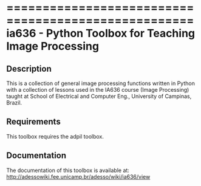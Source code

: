 ====================================================
ia636 - Python Toolbox for Teaching Image Processing
====================================================

Description
-----------

This is a collection of general image processing functions written in Python with a collection of lessons used in the
IA636 course (Image Processing) taught at School of Electrical and Computer Eng., University of Campinas, Brazil.

Requirements
------------

This toolbox requires the adpil toolbox.

Documentation
-------------

The documentation of this toolbox is available at:
http://adessowiki.fee.unicamp.br/adesso/wiki/ia636/view

